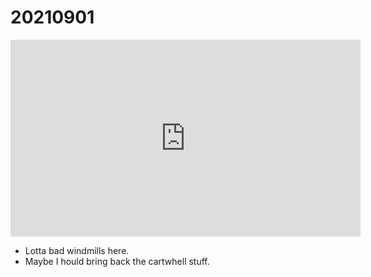 # 20210901

<iframe width="560" height="315" src="https://www.youtube.com/embed/YXVhde8ys5M" title="YouTube video player" frameborder="0" allow="accelerometer; autoplay; clipboard-write; encrypted-media; gyroscope; picture-in-picture; web-share" allowfullscreen></iframe>

- Lotta bad windmills here.
- Maybe I hould bring back the cartwhell stuff.

